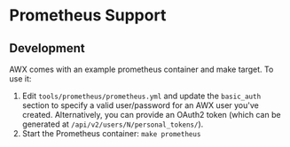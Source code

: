 # Prometheus Support

## Development
AWX comes with an example prometheus container and make target.  To use it:

1.  Edit `tools/prometheus/prometheus.yml` and update the `basic_auth` section
    to specify a valid user/password for an AWX user you've created.
    Alternatively, you can provide an OAuth2 token (which can be generated at
    `/api/v2/users/N/personal_tokens/`).
2.  Start the Prometheus container:
    `make prometheus`
